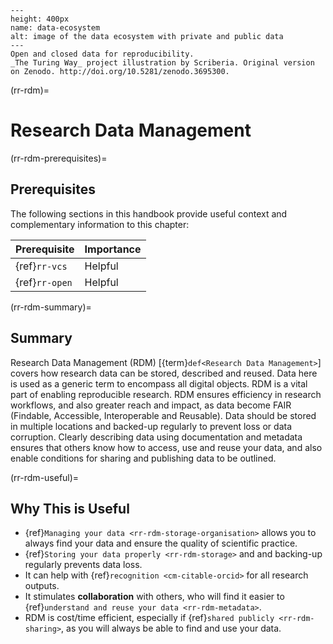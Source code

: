 ```{figure} ../figures/data-ecosystem.*
---
height: 400px
name: data-ecosystem
alt: image of the data ecosystem with private and public data
---
Open and closed data for reproducibility.
_The Turing Way_ project illustration by Scriberia. Original version on Zenodo. http://doi.org/10.5281/zenodo.3695300. 
```

(rr-rdm)=
# Research Data Management

(rr-rdm-prerequisites)=
## Prerequisites

The following sections in this handbook provide useful context and complementary information to this chapter:

| Prerequisite                                        | Importance |
| --------------------------------------------------- | ---------- |
| {ref}`rr-vcs` | Helpful    |
| {ref}`rr-open`      | Helpful    |

(rr-rdm-summary)=
## Summary

Research Data Management (RDM) [{term}`def<Research Data Management>`] covers how research data can be stored, described and reused.
Data here is used as a generic term to encompass all digital objects.
RDM is a vital part of enabling reproducible research.
RDM ensures efficiency in research workflows, and also greater reach and impact, as data become FAIR (Findable, Accessible, Interoperable and Reusable).
Data should be stored in multiple locations and backed-up regularly to prevent loss or data corruption.
Clearly describing data using documentation and metadata ensures that others know how to access, use and reuse your data, and also enable conditions for sharing and publishing data to be outlined.



(rr-rdm-useful)=
## Why This is Useful

- {ref}`Managing your data <rr-rdm-storage-organisation>` allows you to always find your data and ensure the quality of scientific practice.
- {ref}`Storing your data properly <rr-rdm-storage>` and and backing-up regularly prevents data loss.
- It can help with {ref}`recognition <cm-citable-orcid>` for all research outputs.
- It stimulates **collaboration** with others, who will find it easier to {ref}`understand and reuse your data <rr-rdm-metadata>`.
- RDM is cost/time efficient, especially if {ref}`shared publicly <rr-rdm-sharing>`, as you will always be able to find and use your data.

